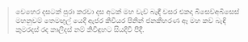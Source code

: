 > වෙහෙර දසටක් පුරා කරවා දස අටක් මහ වැව් බැඳී 
> වසර එකදා බිසෙව්අබිසෙස් මහනුවම් තෙමඟුල් යෙදී 
> ඇජර කිවියර පිනින් ජනකීහරණ ඈ මහ කව් බැඳි 
> කුමරදස් රද කාලිදස් නම් කිවිඳුහට සියදිවි පිදී. 
